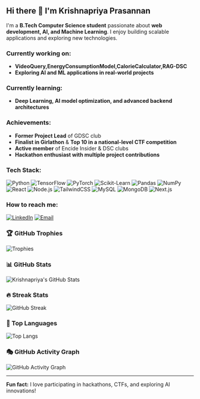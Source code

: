 ## Hi there 👋 I'm Krishnapriya Prasannan

I'm a **B.Tech Computer Science student** passionate about **web development, AI, and Machine Learning**. I enjoy building scalable applications and exploring new technologies.

###  Currently working on:
- **VideoQuery,EnergyConsumptionModel,CalorieCalculator,RAG-DSC**
- **Exploring AI and ML applications in real-world projects**

###  Currently learning:
- **Deep Learning, AI model optimization, and advanced backend architectures**

###  Achievements:
- **Former Project Lead** of GDSC club
- **Finalist in Girlathon** & **Top 10 in a national-level CTF competition**
- **Active member** of Encide Insider & DSC clubs
- **Hackathon enthusiast with multiple project contributions**

###  Tech Stack:
![Python](https://img.shields.io/badge/Python-3776AB?style=for-the-badge&logo=python&logoColor=white)
![TensorFlow](https://img.shields.io/badge/TensorFlow-FF6F00?style=for-the-badge&logo=tensorflow&logoColor=white)
![PyTorch](https://img.shields.io/badge/PyTorch-EE4C2C?style=for-the-badge&logo=pytorch&logoColor=white)
![Scikit-Learn](https://img.shields.io/badge/Scikit--Learn-F7931E?style=for-the-badge&logo=scikit-learn&logoColor=white)
![Pandas](https://img.shields.io/badge/Pandas-150458?style=for-the-badge&logo=pandas&logoColor=white)
![NumPy](https://img.shields.io/badge/NumPy-013243?style=for-the-badge&logo=numpy&logoColor=white)
![React](https://img.shields.io/badge/React-20232A?style=for-the-badge&logo=react&logoColor=61DAFB)
![Node.js](https://img.shields.io/badge/Node.js-43853D?style=for-the-badge&logo=node.js&logoColor=white)
![TailwindCSS](https://img.shields.io/badge/Tailwind_CSS-38B2AC?style=for-the-badge&logo=tailwind-css&logoColor=white)
![MySQL](https://img.shields.io/badge/MySQL-4479A1?style=for-the-badge&logo=mysql&logoColor=white)
![MongoDB](https://img.shields.io/badge/MongoDB-4EA94B?style=for-the-badge&logo=mongodb&logoColor=white)
![Next.js](https://img.shields.io/badge/Next.js-000000?style=for-the-badge&logo=next.js&logoColor=white)

###  How to reach me:
[![LinkedIn](https://img.shields.io/badge/LinkedIn-0A66C2?style=for-the-badge&logo=linkedin&logoColor=white)](https://linkedin.com/in/krishnapriya-prasannan)
[![Email](https://img.shields.io/badge/Email-D14836?style=for-the-badge&logo=gmail&logoColor=white)](mailto:krishnapriyaprasannan1@gmail.com)


### 🏆 GitHub Trophies
![Trophies](https://github-profile-trophy.vercel.app/?username=Krishnapriya-prasannan&theme=radical&no-frame=true&margin-w=15)

### 📊 GitHub Stats
![Krishnapriya's GitHub Stats](https://github-readme-stats.vercel.app/api?username=Krishnapriya-prasannan&show_icons=true&theme=radical)

### 🔥 Streak Stats
![GitHub Streak](https://github-readme-streak-stats.herokuapp.com/?username=Krishnapriya-prasannan&theme=radical)

### 🚀 Top Languages
![Top Langs](https://github-readme-stats.vercel.app/api/top-langs/?username=Krishnapriya-prasannan&layout=compact&theme=radical)

### 🎭 GitHub Activity Graph
![GitHub Activity Graph](https://github-readme-activity-graph.vercel.app/graph?username=Krishnapriya-prasannan&theme=radical)

---


 **Fun fact:** I love participating in hackathons, CTFs, and exploring AI innovations! 
